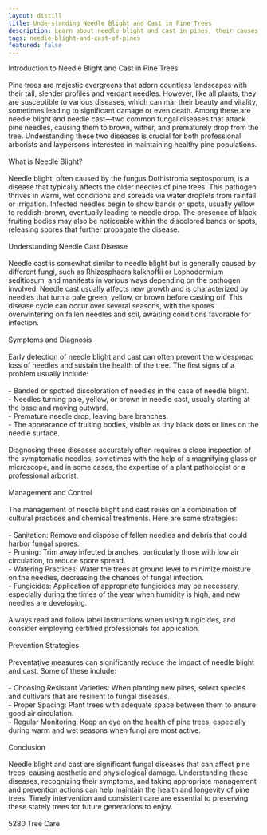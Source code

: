 ```yaml
---
layout: distill
title: Understanding Needle Blight and Cast in Pine Trees
description: Learn about needle blight and cast in pines, their causes, symptoms, and control methods for maintaining healthy trees.
tags: needle-blight-and-cast-of-pines
featured: false
---
```


Introduction to Needle Blight and Cast in Pine Trees<br /><br />Pine trees are majestic evergreens that adorn countless landscapes with their tall, slender profiles and verdant needles. However, like all plants, they are susceptible to various diseases, which can mar their beauty and vitality, sometimes leading to significant damage or even death. Among these are needle blight and needle cast—two common fungal diseases that attack pine needles, causing them to brown, wither, and prematurely drop from the tree. Understanding these two diseases is crucial for both professional arborists and laypersons interested in maintaining healthy pine populations.<br /><br />What is Needle Blight?<br /><br />Needle blight, often caused by the fungus Dothistroma septosporum, is a disease that typically affects the older needles of pine trees. This pathogen thrives in warm, wet conditions and spreads via water droplets from rainfall or irrigation. Infected needles begin to show bands or spots, usually yellow to reddish-brown, eventually leading to needle drop. The presence of black fruiting bodies may also be noticeable within the discolored bands or spots, releasing spores that further propagate the disease.<br /><br />Understanding Needle Cast Disease<br /><br />Needle cast is somewhat similar to needle blight but is generally caused by different fungi, such as Rhizosphaera kalkhoffii or Lophodermium seditiosum, and manifests in various ways depending on the pathogen involved. Needle cast usually affects new growth and is characterized by needles that turn a pale green, yellow, or brown before casting off. This disease cycle can occur over several seasons, with the spores overwintering on fallen needles and soil, awaiting conditions favorable for infection.<br /><br />Symptoms and Diagnosis<br /><br />Early detection of needle blight and cast can often prevent the widespread loss of needles and sustain the health of the tree. The first signs of a problem usually include:<br /><br />- Banded or spotted discoloration of needles in the case of needle blight.<br />- Needles turning pale, yellow, or brown in needle cast, usually starting at the base and moving outward.<br />- Premature needle drop, leaving bare branches.<br />- The appearance of fruiting bodies, visible as tiny black dots or lines on the needle surface.<br /><br />Diagnosing these diseases accurately often requires a close inspection of the symptomatic needles, sometimes with the help of a magnifying glass or microscope, and in some cases, the expertise of a plant pathologist or a professional arborist.<br /><br />Management and Control<br /><br />The management of needle blight and cast relies on a combination of cultural practices and chemical treatments. Here are some strategies:<br /><br />- Sanitation: Remove and dispose of fallen needles and debris that could harbor fungal spores.<br />- Pruning: Trim away infected branches, particularly those with low air circulation, to reduce spore spread.<br />- Watering Practices: Water the trees at ground level to minimize moisture on the needles, decreasing the chances of fungal infection.<br />- Fungicides: Application of appropriate fungicides may be necessary, especially during the times of the year when humidity is high, and new needles are developing. <br /><br />Always read and follow label instructions when using fungicides, and consider employing certified professionals for application.<br /><br />Prevention Strategies<br /><br />Preventative measures can significantly reduce the impact of needle blight and cast. Some of these include:<br /><br />- Choosing Resistant Varieties: When planting new pines, select species and cultivars that are resilient to fungal diseases.<br />- Proper Spacing: Plant trees with adequate space between them to ensure good air circulation.<br />- Regular Monitoring: Keep an eye on the health of pine trees, especially during warm and wet seasons when fungi are most active.<br /><br />Conclusion<br /><br />Needle blight and cast are significant fungal diseases that can affect pine trees, causing aesthetic and physiological damage. Understanding these diseases, recognizing their symptoms, and taking appropriate management and prevention actions can help maintain the health and longevity of pine trees. Timely intervention and consistent care are essential to preserving these stately trees for future generations to enjoy.<br /><br />5280 Tree Care
